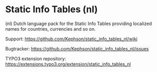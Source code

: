 # Static Info Tables (nl)

(nl) Dutch language pack for the Static Info Tables providing localized names for countries,
currencies and so on.

Support:
https://github.com/Kephson/static_info_tables_nl/wiki

Bugtracker:
https://github.com/Kephson/static_info_tables_nl/issues

TYPO3 extension repository:
https://extensions.typo3.org/extension/static_info_tables_nl
